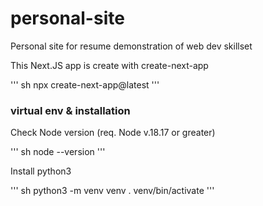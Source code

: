 # personal-site
Personal site for resume demonstration of web dev skillset

This Next.JS app is create with create-next-app 

'''
sh
npx create-next-app@latest
'''

### virtual env & installation

Check Node version (req. Node v.18.17 or greater)

'''
sh
node --version
'''

Install python3

'''
sh 
python3 -m venv venv
. venv/bin/activate
'''
